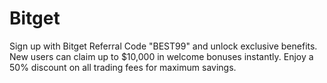 # Bitget
Sign up with Bitget Referral Code "BEST99" and unlock exclusive benefits. New users can claim up to $10,000 in welcome bonuses instantly. Enjoy a 50% discount on all trading fees for maximum savings.
